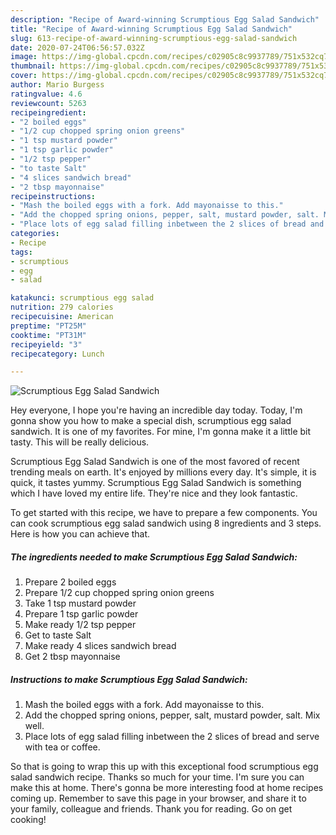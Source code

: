 ```yaml
---
description: "Recipe of Award-winning Scrumptious Egg Salad Sandwich"
title: "Recipe of Award-winning Scrumptious Egg Salad Sandwich"
slug: 613-recipe-of-award-winning-scrumptious-egg-salad-sandwich
date: 2020-07-24T06:56:57.032Z
image: https://img-global.cpcdn.com/recipes/c02905c8c9937789/751x532cq70/scrumptious-egg-salad-sandwich-recipe-main-photo.jpg
thumbnail: https://img-global.cpcdn.com/recipes/c02905c8c9937789/751x532cq70/scrumptious-egg-salad-sandwich-recipe-main-photo.jpg
cover: https://img-global.cpcdn.com/recipes/c02905c8c9937789/751x532cq70/scrumptious-egg-salad-sandwich-recipe-main-photo.jpg
author: Mario Burgess
ratingvalue: 4.6
reviewcount: 5263
recipeingredient:
- "2 boiled eggs"
- "1/2 cup chopped spring onion greens"
- "1 tsp mustard powder"
- "1 tsp garlic powder"
- "1/2 tsp pepper"
- "to taste Salt"
- "4 slices sandwich bread"
- "2 tbsp mayonnaise"
recipeinstructions:
- "Mash the boiled eggs with a fork. Add mayonaisse to this."
- "Add the chopped spring onions, pepper, salt, mustard powder, salt. Mix well."
- "Place lots of egg salad filling inbetween the 2 slices of bread and serve with tea or coffee."
categories:
- Recipe
tags:
- scrumptious
- egg
- salad

katakunci: scrumptious egg salad 
nutrition: 279 calories
recipecuisine: American
preptime: "PT25M"
cooktime: "PT31M"
recipeyield: "3"
recipecategory: Lunch

---
```



![Scrumptious Egg Salad Sandwich](https://img-global.cpcdn.com/recipes/c02905c8c9937789/751x532cq70/scrumptious-egg-salad-sandwich-recipe-main-photo.jpg)

Hey everyone, I hope you're having an incredible day today. Today, I'm gonna show you how to make a special dish, scrumptious egg salad sandwich. It is one of my favorites. For mine, I'm gonna make it a little bit tasty. This will be really delicious.

Scrumptious Egg Salad Sandwich is one of the most favored of recent trending meals on earth. It's enjoyed by millions every day. It's simple, it is quick, it tastes yummy. Scrumptious Egg Salad Sandwich is something which I have loved my entire life. They're nice and they look fantastic.




To get started with this recipe, we have to prepare a few components. You can cook scrumptious egg salad sandwich using 8 ingredients and 3 steps. Here is how you can achieve that.

<!--inarticleads1-->

##### The ingredients needed to make Scrumptious Egg Salad Sandwich:

1. Prepare 2 boiled eggs
1. Prepare 1/2 cup chopped spring onion greens
1. Take 1 tsp mustard powder
1. Prepare 1 tsp garlic powder
1. Make ready 1/2 tsp pepper
1. Get to taste Salt
1. Make ready 4 slices sandwich bread
1. Get 2 tbsp mayonnaise




<!--inarticleads2-->

##### Instructions to make Scrumptious Egg Salad Sandwich:

1. Mash the boiled eggs with a fork. Add mayonaisse to this.
1. Add the chopped spring onions, pepper, salt, mustard powder, salt. Mix well.
1. Place lots of egg salad filling inbetween the 2 slices of bread and serve with tea or coffee.




So that is going to wrap this up with this exceptional food scrumptious egg salad sandwich recipe. Thanks so much for your time. I'm sure you can make this at home. There's gonna be more interesting food at home recipes coming up. Remember to save this page in your browser, and share it to your family, colleague and friends. Thank you for reading. Go on get cooking!
